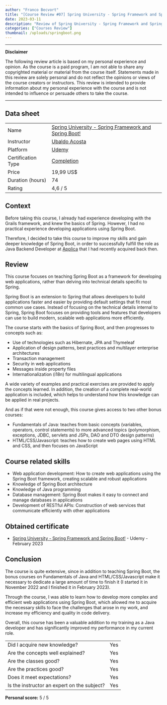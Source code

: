 ```yaml
---
author: "Franco Becvort"
title: "[Course Review #07] Spring University - Spring Framework and Spring Boot"
date: 2023-03-11
description: "Review of Spring University - Spring Framework and Spring Boot"
categories: ["Courses Review"]
thumbnail: /uploads/springboot.png
---
```


---

**Disclaimer**

The following review article is based on my personal experience and opinion. As the course is a paid program, I am not able to share any copyrighted material or material from the course itself. Statements made in this review are solely personal and do not reflect the opinions or views of the course creators or instructors. This review is intended to provide information about my personal experience with the course and is not intended to influence or persuade others to take the course.

---

## Data sheet

|                    |                                                                                                                                                               |
| ------------------ | ------------------------------------------------------------------------------------------------------------------------------------------------------------- |
| Name               | [Spring University - Spring Framework and Spring Boot!](https://www.udemy.com/course/universidad-spring-framework-springboot-java-security-rest-webservices/) |
| Instructor         | [Ubaldo Acosta](https://www.udemy.com/user/globalmentoring/)                                                                                                  |
| Platform           | [Udemy](https://www.udemy.com/)                                                                                                                               |
| Certification Type | [Completion](https://support.udemy.com/hc/en-us/sections/360011037194-Certificates-of-Completion)                                                             |
| Price              | 19,99 US$                                                                                                                                                     |
| Duration \(hours\) | 74                                                                                                                                                            |
| Rating             | 4,6 / 5                                                                                                                                                       |

## Context

Before taking this course, I already had experience developing with the Grails framework, and knew the basics of Spring. However, I had no practical experience developing applications using Spring Boot.

Therefore, I decided to take this course to improve my skills and gain deeper knowledge of Spring Boot, in order to successfully fulfill the role as Java Backend Developer at [Applica](http://www.applica-mobile.com/?lang=en) that I had recently acquired back then.

## Review

This course focuses on teaching Spring Boot as a framework for developing web applications, rather than delving into technical details specific to Spring.

Spring Boot is an extension to Spring that allows developers to build applications faster and easier by providing default settings that fit most common use cases. Instead of focusing on the technical details internal to Spring, Spring Boot focuses on providing tools and features that developers can use to build modern, scalable web applications more efficiently.

The course starts with the basics of Spring Boot, and then progresses to concepts such as:

- Use of technologies such as Hibernate, JPA and Thymeleaf
- Application of design patterns, best practices and multilayer enterprise architectures
- Transaction management
- Security in web applications
- Messages inside property files
- Internationalization (i18n) for multilingual applications

A wide variety of examples and practical exercises are provided to apply the concepts learned. In addition, the creation of a complete real-world application is included, which helps to understand how this knowledge can be applied in real projects.

And as if that were not enough, this course gives access to two other bonus courses:

- Fundamentals of Java: teaches from basic concepts \(variables, operators, control statements\) to more advanced topics \(polymorphism, exceptions, JDBC, servlets and JSPs, DAO and DTO design patterns\)
- HTML/CSS/Javascript: teaches how to create web pages using HTML and CSS, and then focuses on JavaScript

## Course related skills

- Web application development: How to create web applications using the Spring Boot framework, creating scalable and robust applications
- Knowledge of Spring Boot architecture
- Knowledge of Java programming
- Database management: Spring Boot makes it easy to connect and manage databases in applications
- Development of RESTful APIs: Construction of web services that communicate efficiently with other applications

## Obtained certificate

- [Spring University - Spring Framework and Spring Boot!](https://udemy-certificate.s3.amazonaws.com/pdf/UC-bd114c76-8d27-4a1e-bdaf-56d749924555.pdf) - Udemy - February 2023

## Conclusion

The course is quite extensive, since in addition to teaching Spring Boot, the bonus courses on Fundamentals of Java and HTML/CSS/Javascript make it necessary to dedicate a large amount of time to finish it \(I started it in November 2022 and I finished it in February 2023\).

Through the course, I was able to learn how to develop more complex and efficient web applications using Spring Boot, which allowed me to acquire the necessary skills to face the challenges that arose in my work, and increase my efficiency and quality in code delivery.

Overall, this course has been a valuable addition to my training as a Java developer and has significantly improved my performance in my current role.

|                                             |     |
| ------------------------------------------- | --- |
| Did I acquire new knowledge?                | Yes |
| Are the concepts well explained?            | Yes |
| Are the classes good?                       | Yes |
| Are the practices good?                     | Yes |
| Does it meet expectations?                  | Yes |
| Is the instructor an expert on the subject? | Yes |

**Personal score:** 5 / 5
